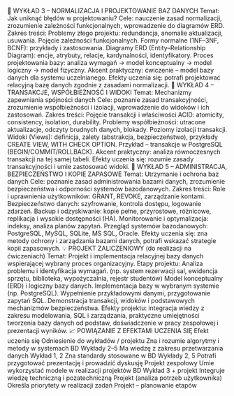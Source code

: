 
📙 WYKŁAD 3 – NORMALIZACJA I PROJEKTOWANIE BAZ DANYCH
Temat: Jak uniknąć błędów w projektowaniu?
Cele:
nauczenie zasad normalizacji,
zrozumienie zależności funkcjonalnych,
wprowadzenie do diagramów ERD.
Zakres treści:
Problemy złego projektu: redundancja, anomalie aktualizacji, usuwania.
Pojęcie zależności funkcjonalnych.
Formy normalne (1NF–3NF, BCNF): przykłady i zastosowania.
Diagramy ERD (Entity–Relationship Diagram):
encje, atrybuty, relacje, kardynalności, identyfikatory.
Proces projektowania bazy:
analiza wymagań → model konceptualny → model logiczny → model fizyczny.
Akcent praktyczny: ćwiczenie – model bazy danych dla systemu uczelnianego.
Efekty uczenia się: potrafi projektować relacyjną bazę danych zgodnie z zasadami normalizacji.
📒 WYKŁAD 4 – TRANSAKCJE, WSPÓŁBIEŻNOŚĆ I WIDOKI
Temat: Mechanizmy zapewniania spójności danych
Cele:
poznanie zasad transakcyjności,
zrozumienie współbieżności i izolacji,
wprowadzenie do widoków i ich zastosowań.
Zakres treści:
Pojęcie transakcji i właściwości ACID:
atomicity, consistency, isolation, durability.
Problemy współbieżności:
utracone aktualizacje, odczyty brudnych danych, blokady.
Poziomy izolacji transakcji.
Widoki (Views):
definicja, zalety (abstrakcja, bezpieczeństwo),
przykłady CREATE VIEW, WITH CHECK OPTION.
Przykład – transakcje w PostgreSQL (BEGIN/COMMIT/ROLLBACK).
Akcent praktyczny: analiza równoczesnych transakcji na tej samej tabeli.
Efekty uczenia się: rozumie zasady transakcyjności i umie zastosować widoki.
📕 WYKŁAD 5 – ADMINISTRACJA, BEZPIECZEŃSTWO I KOPIE ZAPASOWE
Temat: Utrzymanie i ochrona baz danych
Cele:
poznanie zasad administrowania bazami danych,
zrozumienie bezpieczeństwa i odporności systemów bazodanowych.
Zakres treści:
Role i uprawnienia użytkowników:
GRANT, REVOKE, zarządzanie kontami.
Bezpieczeństwo danych:
szyfrowanie, kontrola dostępu, logowanie zdarzeń.
Backup i odzyskiwanie:
kopie pełne, przyrostowe, różnicowe,
replikacja i wysokie dostępności (HA).
Monitorowanie i optymalizacja:
indeksy, analiza planów zapytań.
Przegląd systemów bazodanowych:
PostgreSQL, MySQL, SQLite, MS SQL, Oracle.
Efekty uczenia się: zna metody ochrony i zarządzania bazami danych, potrafi wskazać strategie kopii zapasowych.
💡 PROJEKT ZALICZENIOWY (do realizacji na ćwiczeniach)
Temat:
Projekt i implementacja relacyjnej bazy danych wspierającej wybrany proces organizacyjny.
Etapy projektu:
Analiza problemu i identyfikacja wymagań.
(np. system rezerwacji sal, ewidencja sprzętu, biblioteka, wypożyczalnia, rejestr studentów)
Model konceptualny (ERD) i logiczny bazy danych.
Implementacja bazy w wybranym systemie (np. PostgreSQL).
Wypełnienie przykładowymi danymi, przygotowanie zapytań SQL.
Demonstracja transakcji, widoków i podstawowych mechanizmów bezpieczeństwa.
Efekty projektu:
integracja wiedzy z zakresu modelowania, SQL i zarządzania,
praktyczne umiejętności tworzenia bazy danych od podstaw,
doświadczenie w pracy zespołowej i prezentacji wyników.
📈 POWIĄZANIE Z EFEKTAMI UCZENIA SIĘ
Efekt uczenia się	Odniesienie do wykładów / projektu
Zna i rozumie algorytmy i metody w systemach BD	Wykłady 2–5
Ma wiedzę z zakresu przetwarzania danych	Wykład 1, 2
Zna standardy stosowane w BD	Wykłady 2, 5
Potrafi przygotować prezentację i prowadzić dyskusję	Projekt zespołowy
Umie wykorzystać modele w realizacji projektów BD	Wykład 3 + projekt
Integruje wiedzę techniczną i pozatechniczną	Projekt (analiza potrzeb użytkownika)
Określa priorytety w realizacji zadań	Projekt – planowanie etapów
